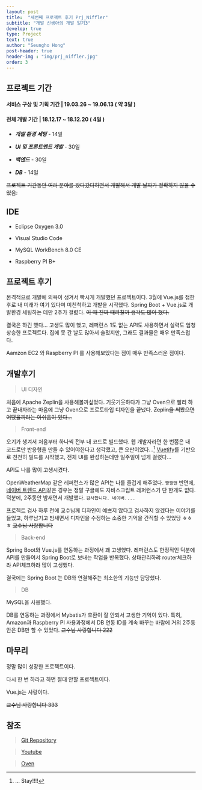```yaml
---
layout: post
title:  "세번째 프로젝트 후기 Prj_Niffler"
subtitle: "개발 신생아의 개발 일기3"
develop: true
type: Project
text: true
author: "Seungho Hong"
post-header: true
header-img : "img/prj_niffler.jpg"
order: 3
---
```



## 프로젝트 기간

  

  

#### 서비스 구상 및 기획 기간 | 19.03.26 ~ 19.06.13 ( 약 3달 )

  

  

#### 전체 개발 기간 | 18.12.17 ~ 18.12.20 ( 4일 )

  

  

-  ***개발 환경 세팅*** - 14일

  

-  ***UI 및 프론트엔드 개발*** - 30일

  

-  ***백엔드*** - 30일

  

-  ***DB*** - 14일

  

~~프로젝트 기간동안 여러 분야를 왔다갔다하면서 개발해서 개발 날짜가 정확하지 않을 수 있음.~~

  

  

## IDE

  

  

- Eclipse Oxygen 3.0

  

- Visual Studio Code

  

- MySQL WorkBench 8.0 CE

  

- Raspberry PI B+

  

  

## 프로젝트 후기

  
본격적으로 개발에 의욕이 생겨서 빡시게 개발했던 프로젝트이다.
3월에 Vue.js를 접한 후로 내 미래가 여기 있다며 미친척하고 개발을 시작했다.
Spring Boot + Vue.js로 개발환경 세팅하는 데만 2주가 걸렸다.
~~이 때 진짜 때려칠까 생각도 많이 했다.~~

결국은 하긴 했다...
고생도 많이 했고, 레퍼런스 1도 없는 API도 사용하면서 실력도 엄청 상승한 프로젝트다.
집에 못 간 날도 많아서 슬펐지만, 그래도 결과물은 매우 만족스럽다.
  
Aamzon EC2 와 Raspberry PI 를 사용해보았다는 점이 매우 만족스러운 점이다.  
  

## 개발후기

> UI 디자인

처음에 Apache Zeplin을 사용해볼까싶었다.
기웃기웃하다가 그냥 Oven으로 빨리 하고 끝내자라는 마음에 그냥 Oven으로 프로토타입 디자인을 끝냈다.
~~Zeplin을 써봤으면 어땠을까라는 아쉬움이 있다...~~

  

> Front-end

오기가 생겨서 처음부터 하나씩 전부 내 코드로 빌드했다.
웹 개발자라면 한 번쯤은 내 코드로만 반응형을 만들 수 있어야한다고 생각했고, 큰 오판이었다...[^1]
[Vuetify](https://vuetifyjs.com/ko/components/api-explorer)를 기반으로 천천히 빌드를 시작했고, 전체 UI를 완성하는데만 일주일이 넘게 걸렸다...

API도 나를 많이 고생시켰다.

OpenWeatherMap 같은 레퍼런스가 많은 API는 나를 즐겁게 해주었다. `짱짱맨`
반면에, [네이버 트렌드 API](https://developers.naver.com/products/datalab/)같은 경우는 정말 구글에도 자바스크립트 레퍼런스가 단 한개도 없다.
덕분에, 2주동안 밤새면서 개발했다. `감사합니다. 네이버....`
  
  프로젝트 검사 하루 전에 교수님께 디자인이 예쁘지 않다고 검사하지 않겠다는 이야기를 들었고, 하루남기고 밤새면서 디자인을 수정하는 소중한 기억을 간직할 수 있었당 ㅎㅎㅎ
  ~~교수님 사랑합니다~~

  

> Back-end

Spring Boot와 Vue.js를 연동하는 과정에서 꽤 고생했다.
레퍼런스도 한정적인 덕분에 API를 만들어서 Spring Boot로 보내는 작업을 반복했다.
상태관리하랴 router체크하랴 API체크하랴 많이 고생했다.

결국에는 Spring Boot 는 DB와 연결해주는 최소한의 기능만 담당했다.


> DB

MySQL을 사용했다.

DB를 연동하는 과정에서 Mybatis가 호환이 잘 안되서 고생한 기억이 있다.
특히, Amazon과 Raspberry PI 사용과정에서 DB 연동 ID를 계속 바꾸는 바람에 거의 2주동안은 DB만 할 수 있었다.
~~교수님 사랑합니다 222~~
  

  

## 마무리

  

정말 많이 성장한 프로젝트이다.

다시 한 번 하라고 하면 절대 안할 프로젝트이다.

Vue.js는 사랑이다.

~~교수님 사랑합니다 333~~

  
  
  

## 참조

  

>  [Git Repository](https://github.com/whatamelon/prj_niffler_spring)

> [Youtube](https://www.youtube.com/watch?v=0bLGl_kwjww&t=67s)

>[Oven](https://ovenapp.io/project/opX4bzJWcs0ijXOOqdjrUMAI2rdhadK7)

  
  
  

[^1]:  ... Stay!!!!
